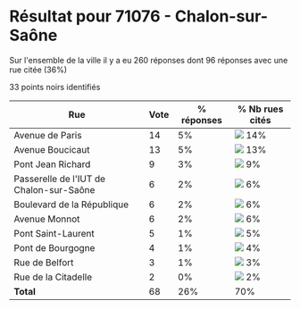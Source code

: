 # Résultat pour 71076 - Chalon-sur-Saône

Sur l'ensemble de la ville il y a eu 260 réponses dont 96 réponses avec une rue citée (36%)

33 points noirs identifiés

| Rue | Vote | % réponses | % Nb rues cités|
|-----|------|------------|----------------|
| Avenue de Paris | 14 | 5% | <img src="../../img/bar_14.gif" />&nbsp;14%|
| Avenue Boucicaut | 13 | 5% | <img src="../../img/bar_13.gif" />&nbsp;13%|
| Pont Jean Richard | 9 | 3% | <img src="../../img/bar_9.gif" />&nbsp;9%|
| Passerelle de l'IUT de Chalon-sur-Saône | 6 | 2% | <img src="../../img/bar_6.gif" />&nbsp;6%|
| Boulevard de la République | 6 | 2% | <img src="../../img/bar_6.gif" />&nbsp;6%|
| Avenue Monnot | 6 | 2% | <img src="../../img/bar_6.gif" />&nbsp;6%|
| Pont Saint-Laurent | 5 | 1% | <img src="../../img/bar_5.gif" />&nbsp;5%|
| Pont de Bourgogne | 4 | 1% | <img src="../../img/bar_4.gif" />&nbsp;4%|
| Rue de Belfort | 3 | 1% | <img src="../../img/bar_3.gif" />&nbsp;3%|
| Rue de la Citadelle | 2 | 0% | <img src="../../img/bar_2.gif" />&nbsp;2%|
| **Total** | 68 | 26% | 70%|
